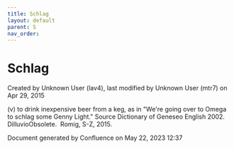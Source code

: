 ```yaml
---
title: Schlag
layout: default
parent: S
nav_order:
---
```


# Schlag

Created by  Unknown User (lav4), last modified by  Unknown User (mtr7) on Apr 29, 2015

(v) to drink inexpensive beer from a keg, as in &quot;We're going over to Omega to schlag some Genny Light.&quot; Source Dictionary of Geneseo English 2002. DilluvioObsolete.  Romig, S-Z, 2015.

Document generated by Confluence on May 22, 2023 12:37


